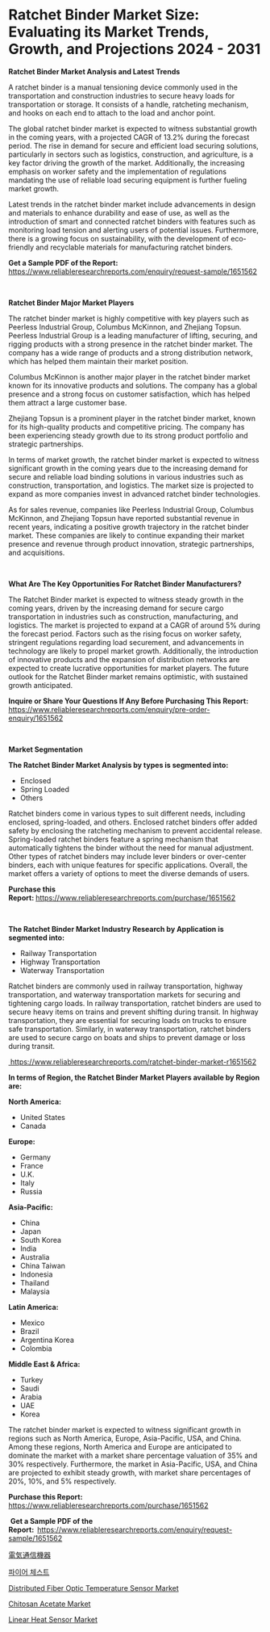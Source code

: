 <p><h1>Ratchet Binder Market Size: Evaluating its Market Trends, Growth, and Projections 2024 - 2031</h1></p><p><strong>Ratchet Binder Market Analysis and Latest Trends</strong></p>
<p><p>A ratchet binder is a manual tensioning device commonly used in the transportation and construction industries to secure heavy loads for transportation or storage. It consists of a handle, ratcheting mechanism, and hooks on each end to attach to the load and anchor point.</p><p>The global ratchet binder market is expected to witness substantial growth in the coming years, with a projected CAGR of 13.2% during the forecast period. The rise in demand for secure and efficient load securing solutions, particularly in sectors such as logistics, construction, and agriculture, is a key factor driving the growth of the market. Additionally, the increasing emphasis on worker safety and the implementation of regulations mandating the use of reliable load securing equipment is further fueling market growth.</p><p>Latest trends in the ratchet binder market include advancements in design and materials to enhance durability and ease of use, as well as the introduction of smart and connected ratchet binders with features such as monitoring load tension and alerting users of potential issues. Furthermore, there is a growing focus on sustainability, with the development of eco-friendly and recyclable materials for manufacturing ratchet binders.</p></p>
<p><strong>Get a Sample PDF of the Report:&nbsp;</strong> <a href="https://www.reliableresearchreports.com/enquiry/request-sample/1651562">https://www.reliableresearchreports.com/enquiry/request-sample/1651562</a></p>
<p>&nbsp;</p>
<p><strong>Ratchet Binder Major Market Players</strong></p>
<p><p>The ratchet binder market is highly competitive with key players such as Peerless Industrial Group, Columbus McKinnon, and Zhejiang Topsun. Peerless Industrial Group is a leading manufacturer of lifting, securing, and rigging products with a strong presence in the ratchet binder market. The company has a wide range of products and a strong distribution network, which has helped them maintain their market position.</p><p>Columbus McKinnon is another major player in the ratchet binder market known for its innovative products and solutions. The company has a global presence and a strong focus on customer satisfaction, which has helped them attract a large customer base.</p><p>Zhejiang Topsun is a prominent player in the ratchet binder market, known for its high-quality products and competitive pricing. The company has been experiencing steady growth due to its strong product portfolio and strategic partnerships.</p><p>In terms of market growth, the ratchet binder market is expected to witness significant growth in the coming years due to the increasing demand for secure and reliable load binding solutions in various industries such as construction, transportation, and logistics. The market size is projected to expand as more companies invest in advanced ratchet binder technologies.</p><p>As for sales revenue, companies like Peerless Industrial Group, Columbus McKinnon, and Zhejiang Topsun have reported substantial revenue in recent years, indicating a positive growth trajectory in the ratchet binder market. These companies are likely to continue expanding their market presence and revenue through product innovation, strategic partnerships, and acquisitions.</p></p>
<p>&nbsp;</p>
<p><strong>What Are The Key Opportunities For Ratchet Binder Manufacturers?</strong></p>
<p><p>The Ratchet Binder market is expected to witness steady growth in the coming years, driven by the increasing demand for secure cargo transportation in industries such as construction, manufacturing, and logistics. The market is projected to expand at a CAGR of around 5% during the forecast period. Factors such as the rising focus on worker safety, stringent regulations regarding load securement, and advancements in technology are likely to propel market growth. Additionally, the introduction of innovative products and the expansion of distribution networks are expected to create lucrative opportunities for market players. The future outlook for the Ratchet Binder market remains optimistic, with sustained growth anticipated.</p></p>
<p><strong>Inquire or Share Your Questions If Any Before Purchasing This Report:</strong> <a href="https://www.reliableresearchreports.com/enquiry/pre-order-enquiry/1651562">https://www.reliableresearchreports.com/enquiry/pre-order-enquiry/1651562</a></p>
<p>&nbsp;</p>
<p><strong>Market Segmentation</strong></p>
<p><strong>The Ratchet Binder Market Analysis by types is segmented into:</strong></p>
<p><ul><li>Enclosed</li><li>Spring Loaded</li><li>Others</li></ul></p>
<p><p>Ratchet binders come in various types to suit different needs, including enclosed, spring-loaded, and others. Enclosed ratchet binders offer added safety by enclosing the ratcheting mechanism to prevent accidental release. Spring-loaded ratchet binders feature a spring mechanism that automatically tightens the binder without the need for manual adjustment. Other types of ratchet binders may include lever binders or over-center binders, each with unique features for specific applications. Overall, the market offers a variety of options to meet the diverse demands of users.</p></p>
<p><strong>Purchase this Report:&nbsp;</strong><a href="https://www.reliableresearchreports.com/purchase/1651562">https://www.reliableresearchreports.com/purchase/1651562</a></p>
<p>&nbsp;</p>
<p><strong>The Ratchet Binder Market Industry Research by Application is segmented into:</strong></p>
<p><ul><li>Railway Transportation</li><li>Highway Transportation</li><li>Waterway Transportation</li></ul></p>
<p><p>Ratchet binders are commonly used in railway transportation, highway transportation, and waterway transportation markets for securing and tightening cargo loads. In railway transportation, ratchet binders are used to secure heavy items on trains and prevent shifting during transit. In highway transportation, they are essential for securing loads on trucks to ensure safe transportation. Similarly, in waterway transportation, ratchet binders are used to secure cargo on boats and ships to prevent damage or loss during transit.</p></p>
<p><a href="https://www.reliableresearchreports.com/ratchet-binder-market-r1651562">&nbsp;https://www.reliableresearchreports.com/ratchet-binder-market-r1651562</a></p>
<p><strong>In terms of Region, the Ratchet Binder Market Players available by Region are:</strong></p>
<p>
    <p> <strong> North America: </strong>
        <ul>
            <li>United States</li>
            <li>Canada</li>
        </ul>
        </p> 
    <p> <strong> Europe: </strong>
        <ul>
            <li>Germany</li>
            <li>France</li>
            <li>U.K.</li>
            <li>Italy</li>
            <li>Russia</li>
        </ul>
        </p> 
    <p> <strong> Asia-Pacific: </strong>
        <ul>
            <li>China</li>
            <li>Japan</li>
            <li>South Korea</li>
            <li>India</li>
            <li>Australia</li>
            <li>China Taiwan</li>
            <li>Indonesia</li>
            <li>Thailand</li>
            <li>Malaysia</li>
        </ul>
        </p> 
    <p> <strong> Latin America: </strong>
        <ul>
            <li>Mexico</li>
            <li>Brazil</li>
            <li>Argentina Korea</li>
            <li>Colombia</li>
        </ul>
        </p> 
    <p> <strong> Middle East & Africa: </strong>
        <ul>
            <li>Turkey</li>
            <li>Saudi</li>
            <li>Arabia</li>
            <li>UAE</li>
            <li>Korea</li>
        </ul>
    </p>
    </p>
<p><p>The ratchet binder market is expected to witness significant growth in regions such as North America, Europe, Asia-Pacific, USA, and China. Among these regions, North America and Europe are anticipated to dominate the market with a market share percentage valuation of 35% and 30% respectively. Furthermore, the market in Asia-Pacific, USA, and China are projected to exhibit steady growth, with market share percentages of 20%, 10%, and 5% respectively.</p></p>
<p><strong>Purchase this Report: </strong><a href="https://www.reliableresearchreports.com/purchase/1651562">https://www.reliableresearchreports.com/purchase/1651562</a></p>
<p>&nbsp;<strong>Get a Sample PDF of the Report:&nbsp;&nbsp;</strong><a href="https://www.reliableresearchreports.com/enquiry/request-sample/1651562">https://www.reliableresearchreports.com/enquiry/request-sample/1651562</a></p>
<p><strong></strong></p>
<p><p><a href="https://github.com/luffiazaza/Market-Research-Report-List-1/blob/main/520721627984.md">電気通信機器</a></p><p><a href="https://github.com/PhilToryphy7876567/Market-Research-Report-List-1/blob/main/328395225460.md">파이어 체스트</a></p><p><a href="https://github.com/pizolina/Market-Research-Report-List-4/blob/main/distributed-fiber-optic-temperature-sensor-market.md">Distributed Fiber Optic Temperature Sensor Market</a></p><p><a href="https://issuu.com/reportprime-2/docs/chitosan-acetate-market-size-2030.pptx">Chitosan Acetate Market</a></p><p><a href="https://github.com/tamvrosiya/Market-Research-Report-List-3/blob/main/linear-heat-sensor-market.md">Linear Heat Sensor Market</a></p></p>